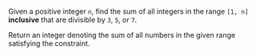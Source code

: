 Given a positive integer `n`, find the sum of all integers in the range `[1, n]` **inclusive** that are divisible by `3`, `5`, or `7`.

Return an integer denoting the sum of all numbers in the given range satisfying the constraint.